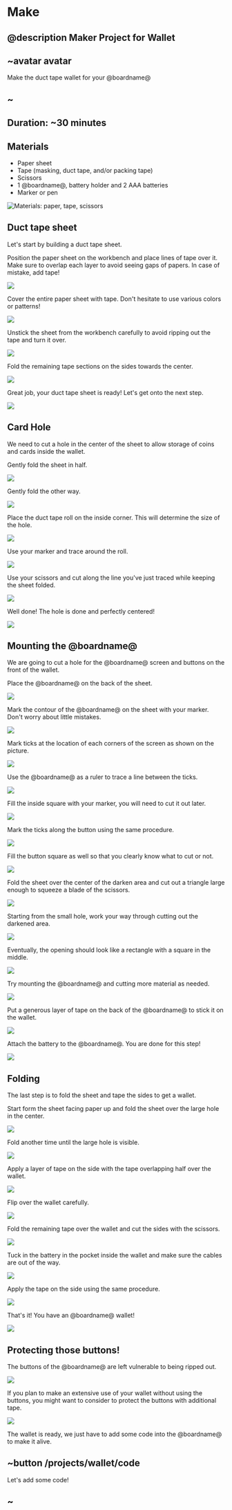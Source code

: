 # Make

## @description Maker Project for Wallet

## ~avatar avatar

Make the duct tape wallet for your @boardname@

## ~

## Duration: ~30 minutes

## Materials
* Paper sheet
* Tape (masking, duct tape, and/or packing tape)
* Scissors
* 1 @boardname@, battery holder and 2 AAA batteries
* Marker or pen

![Materials: paper, tape, scissors](/static/mb/projects/wallet/materials.jpg)


## Duct tape sheet

Let's start by building a duct tape sheet.

Position the paper sheet on the workbench and place lines of tape over it. Make sure to overlap each layer to avoid seeing gaps of papers. In case of mistake, add tape!

![](/static/mb/projects/wallet/sheet1.jpg)

Cover the entire paper sheet with tape. Don't hesitate to use various colors or patterns!

![](/static/mb/projects/wallet/sheet2.jpg)

Unstick the sheet from the workbench carefully to avoid ripping out the tape and turn it over.

![](/static/mb/projects/wallet/sheet3.jpg)

Fold the remaining tape sections on the sides towards the center.

![](/static/mb/projects/wallet/sheet5.jpg)

Great job, your duct tape sheet is ready! Let's get onto the next step.

![](/static/mb/projects/wallet/sheet6.jpg)

## Card Hole

We need to cut a hole in the center of the sheet to allow storage of coins and cards inside the wallet.


Gently fold the sheet in half.

![](/static/mb/projects/wallet/hole1.jpg)

Gently fold the other way.

![](/static/mb/projects/wallet/hole2.jpg)

Place the duct tape roll on the inside corner. This will determine the size of the hole.

![](/static/mb/projects/wallet/hole3.jpg)

Use your marker and trace around the roll.

![](/static/mb/projects/wallet/hole4.jpg)

Use your scissors and cut along the line you've just traced while keeping the sheet folded.

![](/static/mb/projects/wallet/hole5.jpg)

Well done! The hole is done and perfectly centered!

![](/static/mb/projects/wallet/hole6.jpg)

## Mounting the @boardname@

We are going to cut a hole for the @boardname@ screen and buttons on the front of the wallet.

Place the @boardname@ on the back of the sheet.

![](/static/mb/projects/wallet/mbhole1.jpg)

Mark the contour of the @boardname@ on the sheet with your marker. Don't worry about little mistakes.

![](/static/mb/projects/wallet/mbhole2.jpg)

Mark ticks at the location of each corners of the screen as shown on the picture.

![](/static/mb/projects/wallet/mbhole3.jpg)

Use the @boardname@ as a ruler to trace a line between the ticks.

![](/static/mb/projects/wallet/mbhole5.jpg)

Fill the inside square with your marker, you will need to cut it out later.

![](/static/mb/projects/wallet/mbhole6.jpg)

Mark the ticks along the button using the same procedure.

![](/static/mb/projects/wallet/mbhole7.jpg)

Fill the button square as well so that you clearly know what to cut or not.

![](/static/mb/projects/wallet/mbhole8.jpg)

Fold the sheet over the center of the darken area and cut out a triangle large enough to squeeze a blade of the scissors.

![](/static/mb/projects/wallet/mbhole9.jpg)

Starting from the small hole, work your way through cutting out the darkened area.

![](/static/mb/projects/wallet/mbhole10.jpg)

Eventually, the opening should look like a rectangle with a square in the middle.

![](/static/mb/projects/wallet/mbhole11.jpg)

Try mounting the @boardname@ and cutting more material as needed.

![](/static/mb/projects/wallet/mbhole12.jpg)

Put a generous layer of tape on the back of the @boardname@ to stick it on the wallet.

![](/static/mb/projects/wallet/mbhole13.jpg)

Attach the battery to the @boardname@. You are done for this step!

![](/static/mb/projects/wallet/mbhole14.jpg)

## Folding

The last step is to fold the sheet and tape the sides to get a wallet.

Start form the sheet facing paper up and fold the sheet over the large hole in the center.

![](/static/mb/projects/wallet/fold1.jpg)

Fold another time until the large hole is visible.

![](/static/mb/projects/wallet/fold2.jpg)

Apply a layer of tape on the side with the tape overlapping half over the wallet.

![](/static/mb/projects/wallet/fold3.jpg)

Flip over the wallet carefully.

![](/static/mb/projects/wallet/fold4.jpg)

Fold the remaining tape over the wallet and cut the sides with the scissors.

![](/static/mb/projects/wallet/fold5.jpg)

Tuck in the battery in the pocket inside the wallet and make sure the cables are out of the way.

![](/static/mb/projects/wallet/fold6.jpg)

Apply the tape on the side using the same procedure.

![](/static/mb/projects/wallet/fold7.jpg)

That's it! You have an @boardname@ wallet!

![](/static/mb/projects/wallet/wallet.jpg)

## Protecting those buttons!

The buttons of the @boardname@ are left vulnerable to being ripped out.

![](/static/mb/projects/wallet/rug1.jpg)

If you plan to make an extensive use of your wallet without using the buttons, you might want to consider to protect the buttons with additional tape.

![](/static/mb/projects/wallet/rug2.jpg)

The wallet is ready, we just have to add some code into the @boardname@ to make it alive.

## ~button /projects/wallet/code

Let's add some code!

## ~
